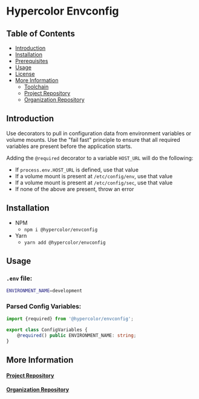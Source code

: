 # Hypercolor Envconfig

## Table of Contents
- [Introduction](#introduction)
- [Installation](#installation)
- [Prerequisites](#prerequisites)
- [Usage](#usage)
- [License](LICENSE)
- [More Information](#more-information)
    - [Toolchain](#toolchain)
    - [Project Repository](#project-repository)
    - [Organization Repository](#organization-repository)

## Introduction
Use decorators to pull in configuration data from environment variables or volume mounts. Use the "fail fast" principle to ensure that all required variables are present before the application starts.

Adding the `@required` decorator to a variable `HOST_URL` will do the following:
* If `process.env.HOST_URL` is defined, use that value
* If a volume mount is present at `/etc/config/env`, use that value
* If a volume mount is present at `/etc/config/sec`, use that value
* If none of the above are present, throw an error

## Installation
- NPM
    - `npm i @hypercolor/envconfig`
- Yarn
    - `yarn add @hypercolor/envconfig`

## Usage
### `.env` file:
``` bash
ENVIRONMENT_NAME=development
```
### Parsed Config Variables:
```typescript
import {required} from '@hypercolor/envconfig';

export class ConfigVariables {
    @required() public ENVIRONMENT_NAME: string;
}

```


## More Information

#### [Project Repository](https://github.com/hypercolor/envconfig)

#### [Organization Repository](https://github.com/hypercolor/)
